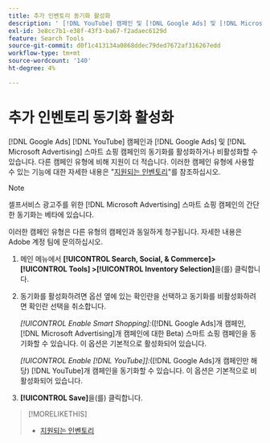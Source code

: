 ```yaml
---
title: 추가 인벤토리 동기화 활성화
description: ' [!DNL YouTube] 캠페인 및 [!DNL Google Ads] 및 [!DNL Microsoft Advertising] 스마트 쇼핑 캠페인을 동기화하는 방법을 알아봅니다.'
exl-id: 3e8cc7b1-e38f-43f3-ba67-f2adaec6129d
feature: Search Tools
source-git-commit: d0f1c413134a0868ddec79ded7672af316267edd
workflow-type: tm+mt
source-wordcount: '140'
ht-degree: 4%

---
```


# 추가 인벤토리 동기화 활성화

[!DNL Google Ads] [!DNL YouTube] 캠페인과 [!DNL Google Ads] 및 [!DNL Microsoft Advertising] 스마트 쇼핑 캠페인의 동기화를 활성화하거나 비활성화할 수 있습니다. 다른 캠페인 유형에 비해 지원이 더 적습니다. 이러한 캠페인 유형에 사용할 수 있는 기능에 대한 자세한 내용은 &quot;[지원되는 인벤토리](/help/search-social-commerce/introduction/supported-inventory.md)&quot;를 참조하십시오.

>[!NOTE]
>
>셀프서비스 광고주를 위한 [!DNL Microsoft Advertising] 스마트 쇼핑 캠페인의 간단한 동기화는 베타에 있습니다.

이러한 캠페인 유형은 다른 유형의 캠페인과 동일하게 청구됩니다. 자세한 내용은 Adobe 계정 팀에 문의하십시오.

1. 메인 메뉴에서 **[!UICONTROL Search, Social, & Commerce]> [!UICONTROL Tools] >[!UICONTROL Inventory Selection]**&#x200B;을(를) 클릭합니다.

1. 동기화를 활성화하려면 옵션 옆에 있는 확인란을 선택하고 동기화를 비활성화하려면 확인란 선택을 취소합니다.

   *[!UICONTROL Enable Smart Shopping]:*([!DNL Google Ads]개 캠페인, [!DNL Microsoft Advertising]개 캠페인에 대한 Beta) 스마트 쇼핑 캠페인을 동기화할 수 있습니다. 이 옵션은 기본적으로 활성화되어 있습니다.

   *[!UICONTROL Enable [!DNL YouTube]]:*([!DNL Google Ads]개 캠페인만 해당) [!DNL YouTube]개 캠페인을 동기화할 수 있습니다. 이 옵션은 기본적으로 비활성화되어 있습니다.

1. **[!UICONTROL Save]**&#x200B;을(를) 클릭합니다.

>[!MORELIKETHIS]
>
>* [지원되는 인벤토리](/help/search-social-commerce/introduction/supported-inventory.md)
